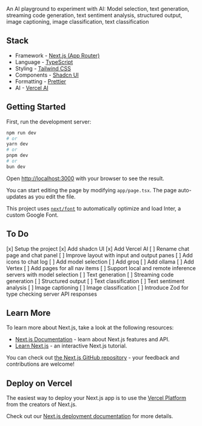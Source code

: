 An AI playground to experiment with AI: Model selection, text generation, streaming code generation, text sentiment analysis, structured output, image captioning, image classification, text classification

## Stack

- Framework - [Next.js (App Router)](https://nextjs.org)
- Language - [TypeScript](https://www.typescriptlang.org)
- Styling - [Tailwind CSS](https://tailwindcss.com)
- Components - [Shadcn UI](https://ui.shadcn.com/)
- Formatting - [Prettier](https://prettier.io)
- AI - [Vercel AI](https://vercel.com/ai)

## Getting Started

First, run the development server:

```bash
npm run dev
# or
yarn dev
# or
pnpm dev
# or
bun dev
```

Open [http://localhost:3000](http://localhost:3000) with your browser to see the result.

You can start editing the page by modifying `app/page.tsx`. The page auto-updates as you edit the file.

This project uses [`next/font`](https://nextjs.org/docs/basic-features/font-optimization) to automatically optimize and load Inter, a custom Google Font.

## To Do

[x] Setup the project
[x] Add shadcn UI
[x] Add Vercel AI
[ ] Rename chat page and chat panel
[ ] Improve layout with input and output panes
[ ] Add icons to chat log
[ ] Add model selection
[ ] Add groq
[ ] Add ollama
[ ] Add Vertex
[ ] Add pages for all nav items
[ ] Support local and remote inference servers with model selection
[ ] Text generation
[ ] Streaming code generation
[ ] Structured output
[ ] Text classification
[ ] Text sentiment analysis
[ ] Image captioning
[ ] Image classification
[ ] Introduce Zod for type checking server API responses

## Learn More

To learn more about Next.js, take a look at the following resources:

- [Next.js Documentation](https://nextjs.org/docs) - learn about Next.js features and API.
- [Learn Next.js](https://nextjs.org/learn) - an interactive Next.js tutorial.

You can check out [the Next.js GitHub repository](https://github.com/vercel/next.js/) - your feedback and contributions are welcome!

## Deploy on Vercel

The easiest way to deploy your Next.js app is to use the [Vercel Platform](https://vercel.com/new?utm_medium=default-template&filter=next.js&utm_source=create-next-app&utm_campaign=create-next-app-readme) from the creators of Next.js.

Check out our [Next.js deployment documentation](https://nextjs.org/docs/deployment) for more details.
